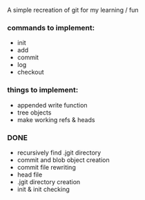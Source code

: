 A simple recreation of git for my learning / fun


### commands to implement:

* init
* add
* commit
* log
* checkout


### things to implement:
* appended write function
* tree objects
* make working refs & heads

### DONE
* recursively find .jgit directory 
* commit and blob object creation
* commit file rewriting
* head file
* .jgit directory creation
* init & init checking
